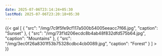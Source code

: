 ```yaml
---
date: 2025-07-06T23:14:24+05:30
lastMod: 2025-07-06T23:20:18+05:30
---
```


{{< gal 
[
  { "src": "/img/7c9f5fe9cf117a500b54005eeacc7f66.jpg", "caption": "Sunset" },
  { "src": "/img/73f1d206ecdc8b4ab48f832dfd575b64.jpg", "caption": "Mountains" },
  { "src": "/img/3ec0f26a8301f53b75328cdbc4cb0089.jpg", "caption": "Forest" }
] > }}
